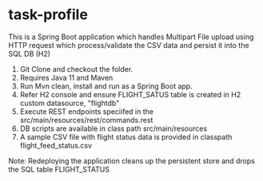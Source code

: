 # task-profile

This is a Spring Boot application which handles Multipart File upload using HTTP request which process/validate the CSV data and persist it into the SQL DB (H2)

1. Git Clone and checkout the folder.
2. Requires Java 11 and Maven
3. Run Mvn clean, install and run as a Spring Boot app.
4. Refer H2 console and ensure FLIGHT_SATUS table is created in H2 custom datasource, "flightdb"
5. Execute REST endpoints speciifed in the src/main/resources/rest/commands.rest
6. DB scripts are available in class path src/main/resources
7. A sample CSV file with flight status data is provided in classpath flight_feed_status.csv

Note: Redeploying the application cleans up the persistent store and drops the SQL table FLIGHT_STATUS
